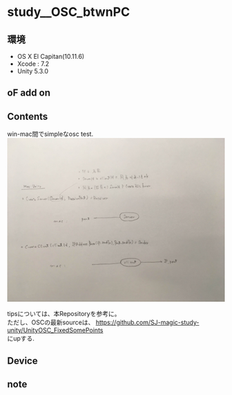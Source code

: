 # study__OSC_btwnPC #

## 環境 ##
*	OS X El Capitan(10.11.6)
*	Xcode : 7.2
*	Unity 5.3.0

## oF add on ##

## Contents ##
win-mac間でsimpleなosc test.  
![image](./description.JPG)  

tipsについては、本Repositoryを参考に。  
ただし、OSCの最新sourceは、
https://github.com/SJ-magic-study-unity/UnityOSC_FixedSomePoints  
にupする.


## Device ##


## note ##






